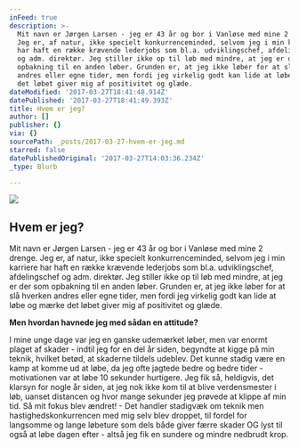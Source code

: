 ```yaml
---
inFeed: true
description: >-
  Mit navn er Jørgen Larsen - jeg er 43 år og bor i Vanløse med mine 2 drenge.
  Jeg er, af natur, ikke specielt konkurrenceminded, selvom jeg i min karriere
  har haft en række krævende lederjobs som bl.a. udviklingschef, afdelingschef
  og adm. direktør. Jeg stiller ikke op til løb med mindre, at jeg er der som
  opbakning til en anden løber. Grunden er, at jeg ikke løber for at slå hverken
  andres eller egne tider, men fordi jeg virkelig godt kan lide at løbe og mærke
  det løbet giver mig af positivitet og glæde.
dateModified: '2017-03-27T18:41:48.914Z'
datePublished: '2017-03-27T18:41:49.393Z'
title: Hvem er jeg?
author: []
publisher: {}
via: {}
sourcePath: _posts/2017-03-27-hvem-er-jeg.md
starred: false
datePublishedOriginal: '2017-03-27T14:03:36.234Z'
_type: Blurb

---
```

![](https://the-grid-user-content.s3-us-west-2.amazonaws.com/3bfd3068-7028-476c-b406-295b7b72f40a.jpg)

## Hvem er jeg?

Mit navn er Jørgen Larsen - jeg er 43 år og bor i Vanløse med mine 2 drenge. Jeg er, af natur, ikke specielt konkurrenceminded, selvom jeg i min karriere har haft en række krævende lederjobs som bl.a. udviklingschef, afdelingschef og adm. direktør. Jeg stiller ikke op til løb med mindre, at jeg er der som opbakning til en anden løber. Grunden er, at jeg ikke løber for at slå hverken andres eller egne tider, men fordi jeg virkelig godt kan lide at løbe og mærke det løbet giver mig af positivitet og glæde.

**Men hvordan havnede jeg med sådan en attitude?**

I mine unge dage var jeg en ganske udemærket løber, men var enormt plaget af skader - indtil jeg for en del år siden, begyndte at kigge på min teknik, hvilket betød, at skaderne tildels udeblev. Det kunne stadig være en kamp at komme ud at løbe, da jeg ofte jagtede bedre og bedre tider - motivationen var at løbe 10 sekunder hurtigere. Jeg fik så, heldigvis, det klarsyn for nogle år siden, at jeg nok ikke kom til at blive verdensmester i løb, uanset distancen og hvor mange sekunder jeg prøvede at klippe af min tid. Så mit fokus blev ændret! - Det handler stadigvæk om teknik men hastighedskonkurrencen med mig selv blev droppet, til fordel for langsomme og lange løbeture som dels både giver færre skader OG lyst til også at løbe dagen efter - altså jeg fik en sundere og mindre nedbrudt krop.